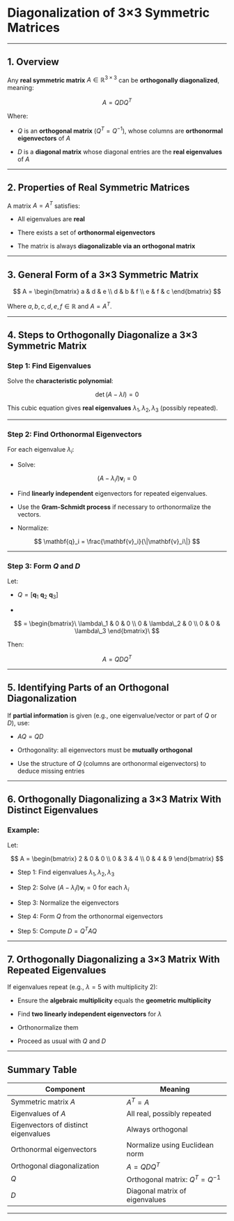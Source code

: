 # **Diagonalization of 3×3 Symmetric Matrices**

---

## **1. Overview**

Any **real symmetric matrix** $`A \in \mathbb{R}^{3 \times 3}`$ can be **orthogonally diagonalized**, meaning:

$$
A = Q D Q^T
$$

Where:

* $`Q`$ is an **orthogonal matrix** ($`Q^T = Q^{-1}`$), whose columns are **orthonormal eigenvectors** of $`A`$


* $`D`$ is a **diagonal matrix** whose diagonal entries are the **real eigenvalues** of $`A`$

---

## **2. Properties of Real Symmetric Matrices**

A matrix $`A = A^T`$ satisfies:

* All eigenvalues are **real**


* There exists a set of **orthonormal eigenvectors**


* The matrix is always **diagonalizable via an orthogonal matrix**

---

## **3. General Form of a 3×3 Symmetric Matrix**

$$
A = \begin{bmatrix}
a & d & e \\
d & b & f \\
e & f & c
\end{bmatrix}
$$

Where $`a, b, c, d, e, f \in \mathbb{R}`$ and $`A = A^T`$.

---

## **4. Steps to Orthogonally Diagonalize a 3×3 Symmetric Matrix**

### **Step 1: Find Eigenvalues**

Solve the **characteristic polynomial**:

$$
\det(A - \lambda I) = 0
$$

This cubic equation gives **real eigenvalues** $`\lambda_1, \lambda_2, \lambda_3`$ (possibly repeated).

---

### **Step 2: Find Orthonormal Eigenvectors**

For each eigenvalue $`\lambda_i`$:

* Solve:

$$
(A - \lambda_i I)\mathbf{v}_i = 0
$$

* Find **linearly independent** eigenvectors for repeated eigenvalues.


* Use the **Gram-Schmidt process** if necessary to orthonormalize the vectors.


* Normalize:

$$
\mathbf{q}_i = \frac{\mathbf{v}_i}{\|\mathbf{v}_i\|}
$$

---

### **Step 3: Form $`Q`$ and $`D`$**

Let:

* $`Q = [\mathbf{q}_1 \ \mathbf{q}_2 \ \mathbf{q}_3]`$


* 
$$ = \begin{bmatrix}\ \lambda\_1 & 0 & 0 \\ 0 & \lambda\_2 & 0 \\ 0 & 0 & \lambda\_3 \end{bmatrix}\ $$



Then:

$$
A = Q D Q^T
$$

---

## **5. Identifying Parts of an Orthogonal Diagonalization**

If **partial information** is given (e.g., one eigenvalue/vector or part of $`Q`$ or $`D`$), use:

* $`A Q = Q D`$


* Orthogonality: all eigenvectors must be **mutually orthogonal**


* Use the structure of $Q$ (columns are orthonormal eigenvectors) to deduce missing entries

---

## **6. Orthogonally Diagonalizing a 3×3 Matrix With Distinct Eigenvalues**

### Example:

Let:

$$
A = \begin{bmatrix}
2 & 0 & 0 \\
0 & 3 & 4 \\
0 & 4 & 9
\end{bmatrix}
$$

* Step 1: Find eigenvalues $`\lambda_1, \lambda_2, \lambda_3`$


* Step 2: Solve $`(A - \lambda_i I)\mathbf{v}_i = 0`$ for each $`\lambda_i`$


* Step 3: Normalize the eigenvectors


* Step 4: Form $`Q`$ from the orthonormal eigenvectors


* Step 5: Compute $`D = Q^T A Q`$

---


## **7. Orthogonally Diagonalizing a 3×3 Matrix With Repeated Eigenvalues**

If eigenvalues repeat (e.g., $`\lambda = 5`$ with multiplicity 2):

* Ensure the **algebraic multiplicity** equals the **geometric multiplicity**


* Find **two linearly independent eigenvectors** for $`\lambda`$


* Orthonormalize them


* Proceed as usual with $Q$ and $D$

---

## Summary Table

| **Component**                        | **Meaning**                       |
| ------------------------------------ | --------------------------------- |
| Symmetric matrix $`A`$                 | $`A^T = A`$                         |
| Eigenvalues of $`A`$                   | All real, possibly repeated       |
| Eigenvectors of distinct eigenvalues | Always orthogonal                 |
| Orthonormal eigenvectors             | Normalize using Euclidean norm    |
| Orthogonal diagonalization           | $`A = Q D Q^T`$                     |
| $`Q`$                                  | Orthogonal matrix: $`Q^T = Q^{-1}`$ |
| $`D`$                                  | Diagonal matrix of eigenvalues    |

---